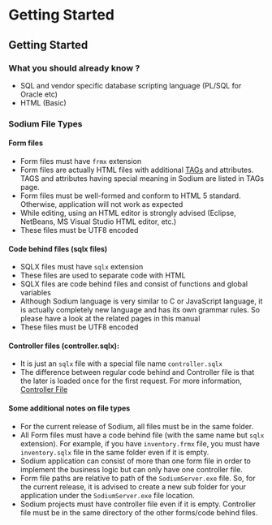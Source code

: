 # Getting Started

## **Getting Started**

### **What you should already know ?**

* SQL and vendor specific database scripting language \(PL/SQL for Oracle etc\)
* HTML \(Basic\)

### Sodium File Types

#### **Form files**

* Form files must have `frmx` extension
* Form files are actually HTML files with additional [TAGs](https://sodium.gitbook.io/sodium/language-reference/html-tags) and attributes. TAGS and attributes having special meaning in Sodium are listed in TAGs page.
* Form files must be well-formed and conform to HTML 5 standard. Otherwise, application will not work as expected
* While editing, using an HTML editor is strongly advised \(Eclipse, NetBeans, MS Visual Studio HTML editor, etc.\)
* These files must be UTF8 encoded

#### **Code behind files \(sqlx files\)**

* SQLX files must have `sqlx` extension
* These files are used to separate code with HTML
* SQLX files are code behind files and consist of functions and global variables
* Although Sodium language is very similar to C or JavaScript language, it is actually completely new language and has its own grammar rules. So please have a look at the related pages in this manual
* These files must be UTF8 encoded

#### **Controller files \(controller.sqlx\):**

* It is just an `sqlx` file with a special file name `controller.sqlx`
* The difference between regular code behind and Controller file is that the later is loaded once for the first request. For more information, [Controller File](https://sodium.gitbook.io/sodium/language-reference/program-structure/controller-file)​

#### Some additional notes on file types

* For the current release of Sodium, all files must be in the same folder.
* All Form files must have a code behind file \(with the same name but `sqlx` extension\). For example, if you have `inventory.frmx` file, you must have `inventory.sqlx` file in the same folder even if it is empty.
* Sodium application can consist of more than one form file in order to implement the business logic but can only have one controller file.
* Form file paths are relative to path of the `SodiumServer.exe` file. So, for the current release, it is advised to create a new sub folder for your application under the `SodiumServer.exe` file location.
* Sodium projects must have controller file even if it is empty. Controller file must be in the same directory of the other forms/code behind files.

